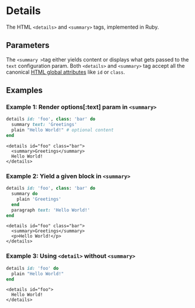 # Details

The HTML `<details>` and `<summary>` tags, implemented in Ruby.

## Parameters

The `<summary >`tag either yields content or displays what gets passed to the `text` configuration param. Both `<details>` and `<summary>` tag accept all the canonical [HTML global attributes](https://www.w3schools.com/tags/ref_standardattributes.asp) like `id` or `class`.

## Examples

### Example 1: Render options\[:text\] param in `<summary>`

```ruby
details id: 'foo', class: 'bar' do
  summary text: 'Greetings'
  plain "Hello World!" # optional content
end
```

```markup
<details id="foo" class="bar">
  <summary>Greetings</summary>
  Hello World!
</details>
```

### Example 2: Yield a given block in `<summary>`

```ruby
details id: 'foo', class: 'bar' do
  summary do
    plain 'Greetings'
  end
  paragraph text: 'Hello World!'
end
```

```markup
<details id="foo" class="bar">
  <summary>Greetings</summary>
  <p>Hello World!</p>
</details>
```

### Example 3: Using `<detail>` without `<summary>`

```ruby
details id: 'foo' do
  plain "Hello World!"
end
```

```markup
<details id="foo">
  Hello World!
</details>
```

